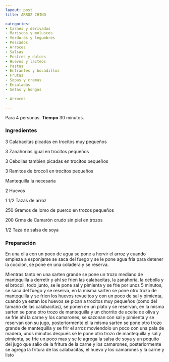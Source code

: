 ```yaml
---
layout: post
title: ARROZ CHINO

categories:
- Carnes y derivados
- Mariscos y moluscos
- Verduras y legumbres
- Pescados
- Arroces
- Salsas
- Postres y dulces
- Huevos y lacteos
- Pastas
- Entrantes y bocadillos
- Frutas
- Sopas y cremas
- Ensaladas
- Setas y hongos

- Arroces

---
```

Para 4 personas.
<b>Tiempo</b> 30 minutos.

<h3>Ingredientes</h3>

3 Calabacitas picadas en trocitos muy pequeños

3 Zanahorias igual en trocitos pequeños

3 Cebollas tambien picadas en trocitos pequeños

3 Ramitos de brocoli en trocitos pequeños

Mantequilla la necesaria

2 Huevos

1 1/2 Tazas de arroz

250 Gramos de lomo de puerco en trozos pequeños

200 Grms de Camarón crudo sin piel en trozos

1/2 Taza de salsa de soya

<h3>Preparación</h3>

En una olla con un poco de agua se pone a hervir el arroz y cuando empieza a esponjarse se saca del fuego y se le pone agua fria para detener la cocción, se pone en una coladera y se reserva.

Mientras tanto en una sarten grande se pone un trozo mediano de mantequilla a derretir y ahí se frien las calabacitas, la zanahoria, la cebolla y el brocoli, todo junto, se le pone sal y pimienta y se frie por unos 5 minutos, se saca del fuego y se reserva, en la misma sarten se pone otro trozo de mantequilla y se frien los huevos revueltos y con un poco de sal y pimienta, cuando ya estan los huevos se pican a trocitos muy pequeños (como del tamaño de las calabacitas), se ponen en un plato y se reservan, en la misma sarten se pone otro trozo de mantequilla y un chorrito de aceite de oliva y se frie ahí la carne y los camarones, se sazonan con sal y pimienta y se reservan con su jugo, posteriormente el la misma sarten se pone otro trozo grande de mantequilla y se frir el arroz moviendolo un poco con una pala de madera, unos minutos después se le pone otro trozo de mantequilla y sal y pimienta, se frie un poco mas y se le agrega la salsa de soya y un poquito del jugo que salio de la fritura de la carne y los camarones, posteriormente se agrega la fritura de las calabacitas, el huevo y los camarones y la carne y listo

